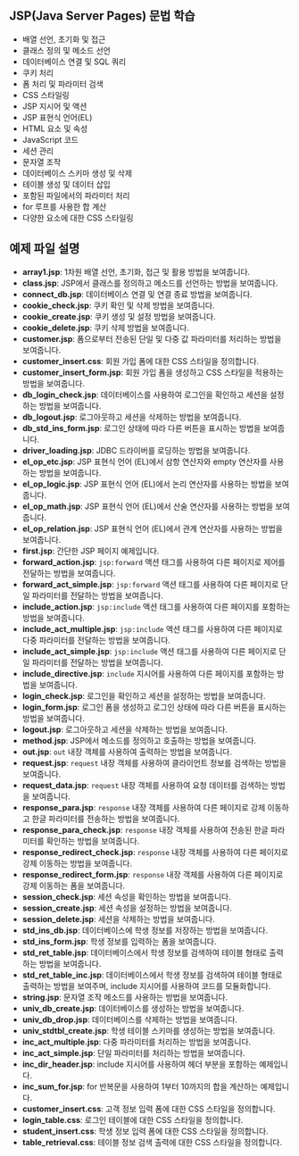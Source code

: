 ## JSP(Java Server Pages) 문법 학습

* 배열 선언, 초기화 및 접근
* 클래스 정의 및 메소드 선언
* 데이터베이스 연결 및 SQL 쿼리
* 쿠키 처리
* 폼 처리 및 파라미터 검색
* CSS 스타일링
* JSP 지시어 및 액션
* JSP 표현식 언어(EL)
* HTML 요소 및 속성
* JavaScript 코드
* 세션 관리
* 문자열 조작
* 데이터베이스 스키마 생성 및 삭제
* 테이블 생성 및 데이터 삽입
* 포함된 파일에서의 파라미터 처리
* for 루프를 사용한 합 계산
* 다양한 요소에 대한 CSS 스타일링

## 예제 파일 설명
- **array1.jsp**: 1차원 배열 선언, 초기화, 접근 및 활용 방법을 보여줍니다.
- **class.jsp**: JSP에서 클래스를 정의하고 메소드를 선언하는 방법을 보여줍니다.
- **connect_db.jsp**: 데이터베이스 연결 및 연결 종료 방법을 보여줍니다.
- **cookie_check.jsp**: 쿠키 확인 및 삭제 방법을 보여줍니다.
- **cookie_create.jsp**: 쿠키 생성 및 설정 방법을 보여줍니다.
- **cookie_delete.jsp**: 쿠키 삭제 방법을 보여줍니다.
- **customer.jsp**: 폼으로부터 전송된 단일 및 다중 값 파라미터를 처리하는 방법을 보여줍니다.
- **customer_insert.css**: 회원 가입 폼에 대한 CSS 스타일을 정의합니다.
- **customer_insert_form.jsp**: 회원 가입 폼을 생성하고 CSS 스타일을 적용하는 방법을 보여줍니다.
- **db_login_check.jsp**: 데이터베이스를 사용하여 로그인을 확인하고 세션을 설정하는 방법을 보여줍니다.
- **db_logout.jsp**: 로그아웃하고 세션을 삭제하는 방법을 보여줍니다.
- **db_std_ins_form.jsp**: 로그인 상태에 따라 다른 버튼을 표시하는 방법을 보여줍니다.
- **driver_loading.jsp**: JDBC 드라이버를 로딩하는 방법을 보여줍니다.
- **el_op_etc.jsp**: JSP 표현식 언어 (EL)에서 삼항 연산자와 empty 연산자를 사용하는 방법을 보여줍니다.
- **el_op_logic.jsp**: JSP 표현식 언어 (EL)에서 논리 연산자를 사용하는 방법을 보여줍니다.
- **el_op_math.jsp**: JSP 표현식 언어 (EL)에서 산술 연산자를 사용하는 방법을 보여줍니다.
- **el_op_relation.jsp**: JSP 표현식 언어 (EL)에서 관계 연산자를 사용하는 방법을 보여줍니다.
- **first.jsp**: 간단한 JSP 페이지 예제입니다.
- **forward_action.jsp**: `jsp:forward` 액션 태그를 사용하여 다른 페이지로 제어를 전달하는 방법을 보여줍니다.
- **forward_act_simple.jsp**: `jsp:forward` 액션 태그를 사용하여 다른 페이지로 단일 파라미터를 전달하는 방법을 보여줍니다.
- **include_action.jsp**: `jsp:include` 액션 태그를 사용하여 다른 페이지를 포함하는 방법을 보여줍니다.
- **include_act_multiple.jsp**: `jsp:include` 액션 태그를 사용하여 다른 페이지로 다중 파라미터를 전달하는 방법을 보여줍니다.
- **include_act_simple.jsp**: `jsp:include` 액션 태그를 사용하여 다른 페이지로 단일 파라미터를 전달하는 방법을 보여줍니다.
- **include_directive.jsp**: `include` 지시어를 사용하여 다른 페이지를 포함하는 방법을 보여줍니다.
- **login_check.jsp**: 로그인을 확인하고 세션을 설정하는 방법을 보여줍니다.
- **login_form.jsp**: 로그인 폼을 생성하고 로그인 상태에 따라 다른 버튼을 표시하는 방법을 보여줍니다.
- **logout.jsp**: 로그아웃하고 세션을 삭제하는 방법을 보여줍니다.
- **method.jsp**: JSP에서 메소드를 정의하고 호출하는 방법을 보여줍니다.
- **out.jsp**: `out` 내장 객체를 사용하여 출력하는 방법을 보여줍니다.
- **request.jsp**: `request` 내장 객체를 사용하여 클라이언트 정보를 검색하는 방법을 보여줍니다.
- **request_data.jsp**: `request` 내장 객체를 사용하여 요청 데이터를 검색하는 방법을 보여줍니다.
- **response_para.jsp**: `response` 내장 객체를 사용하여 다른 페이지로 강제 이동하고 한글 파라미터를 전송하는 방법을 보여줍니다.
- **response_para_check.jsp**: `response` 내장 객체를 사용하여 전송된 한글 파라미터를 확인하는 방법을 보여줍니다.
- **response_redirect_check.jsp**: `response` 내장 객체를 사용하여 다른 페이지로 강제 이동하는 방법을 보여줍니다.
- **response_redirect_form.jsp**: `response` 내장 객체를 사용하여 다른 페이지로 강제 이동하는 폼을 보여줍니다.
- **session_check.jsp**: 세션 속성을 확인하는 방법을 보여줍니다.
- **session_create.jsp**: 세션 속성을 설정하는 방법을 보여줍니다.
- **session_delete.jsp**: 세션을 삭제하는 방법을 보여줍니다.
- **std_ins_db.jsp**: 데이터베이스에 학생 정보를 저장하는 방법을 보여줍니다.
- **std_ins_form.jsp**: 학생 정보를 입력하는 폼을 보여줍니다.
- **std_ret_table.jsp**: 데이터베이스에서 학생 정보를 검색하여 테이블 형태로 출력하는 방법을 보여줍니다.
- **std_ret_table_inc.jsp**: 데이터베이스에서 학생 정보를 검색하여 테이블 형태로 출력하는 방법을 보여주며, include 지시어를 사용하여 코드를 모듈화합니다.
- **string.jsp**: 문자열 조작 메소드를 사용하는 방법을 보여줍니다.
- **univ_db_create.jsp**: 데이터베이스를 생성하는 방법을 보여줍니다.
- **univ_db_drop.jsp**: 데이터베이스를 삭제하는 방법을 보여줍니다.
- **univ_stdtbl_create.jsp**: 학생 테이블 스키마를 생성하는 방법을 보여줍니다.
- **inc_act_multiple.jsp**: 다중 파라미터를 처리하는 방법을 보여줍니다.
- **inc_act_simple.jsp**: 단일 파라미터를 처리하는 방법을 보여줍니다.
- **inc_dir_header.jsp**: include 지시어를 사용하여 헤더 부분을 포함하는 예제입니다.
- **inc_sum_for.jsp**: for 반복문을 사용하여 1부터 10까지의 합을 계산하는 예제입니다.
- **customer_insert.css**: 고객 정보 입력 폼에 대한 CSS 스타일을 정의합니다.
- **login_table.css**: 로그인 테이블에 대한 CSS 스타일을 정의합니다.
- **student_insert.css**: 학생 정보 입력 폼에 대한 CSS 스타일을 정의합니다.
- **table_retrieval.css**: 테이블 정보 검색 출력에 대한 CSS 스타일을 정의합니다.
